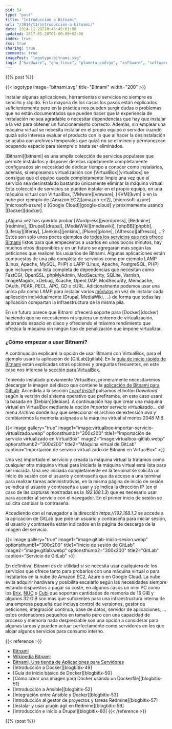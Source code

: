 ```yaml
---
pid: 54
type: "post"
title: "Introducción a Bitnami"
url: "/2014/11/introduccion-a-bitnami/"
date: 2014-11-29T10:45:45+01:00
updated: 2017-05-28T01:00:00+02:00
index: true
rss: true
sharing: true
comments: true
imagePost: "logotype:bitnami.svg"
tags: ["hardware", "gnu-linux", "planeta-codigo", "software", "software-libre"]
---
```


{{% post %}}

{{< logotype image="bitnami.svg" title="Bitnami" width="200" >}}

Instalar algunas aplicaciones, herramientas o servicios no siempre es sencillo y rápido. En la mayoría de los casos los pasos están explicados suficientemente pero en la práctica nos pueden surgir dudas o problemas que no están documentados que pueden hacer que la experiencia de instalación no sea agradable o necesitar dependencias que hay que instalar a la vez para obtener un funcionamiento correcto. Además, sin emplear una máquina virtual se necesita instalar en el propio equipo o servidor cuando quizá solo interesa evaluar el producto con lo que al hacer la desinstalación se acaba con archivos temporales que quizá no se eliminen y permanezcan ocupando espacio para siempre o hasta ser eliminados.

[Bitnami][bitnami] es una amplia colección de servicios populares que permite instalarlos y disponer de ellos rápidamente completamente configurados sin necesidad de dedicar tiempo a conocer como instalarlos, además, si empleamos virtualización con [VirtualBox][virtualbox] se consigue que el equipo quede completamente limpio una vez que el servicio sea desinstalado bastando únicamente eliminar la máquina virtual. Esta colección de servicios se pueden instalar en el propio equipo, en una máquina virtual con VirtualBox, [VMware][vmware], [KVM][kvm] o en la nube por ejemplo de [Amazon EC2][amazon-ec2], [microsoft-azure][microsoft-azure] o [Google Cloud][google-cloud] y próximamente usando [Docker][docker].

¿Alguna vez has querido probar [Wordpress][wordpress], [Redmine][redmine], [Drupal][drupal], [MediaWiki][mediawiki], [phpBB][phpbb], [Liferay][liferay], [Jenkins][jenkins], [Plone][plone], [Alfresco][alfresco], ...? Estos son solo unos pocos ejemplos de [todos los servicios que nos ofrece Bitnami](https://bitnami.com/stacks) listos para que empecemos a usarlos en unos pocos minutos, hay muchos otros disponibles y en un futuro se agregarán más según las peticiones que realicen los usuarios de Bitnami. Algunas aplicaciones están compuestas de una pila completa de servicios como por ejemplo LAMP (Linux, Apache, MySQL, PHP) o LAPP (Linux, Apache, PostgreSQL, PHP) que incluyen una lista completa de dependencias que necesitan como FastCGI, OpenSSL, phpMyAdmin, ModSecurity, SQLite, Varnish, ImageMagick, xDebug, Xcache, OpenLDAP, ModSecurity, Memcache, OAuth, PEAR, PECL, APC, GD o cURL. Adicionalmente podemos usar una única pila como LAMP para instalar varios [módulos](https://bitnami.com/stack/lamp/modules) en vez de instalar cada aplicación individualmente (Drupal, MediaWiki, ...) de forma que todas las aplicación compartan la infraestructura de la misma pila.

En un futuro parece que Bitnami ofrecerá soporte para [Docker][docker] haciendo que no necesitemos ni siquiera un entorno de virtualización, ahorrando espacio en disco y ofreciendo el máximo rendimiento que ofrezca la máquina sin ningún tipo de penalización que impone virtualizar.

### ¿Cómo empezar a usar Bitnami?

A continuación explicaré la opción de usar Bitnami con VirtualBox, para el ejemplo usaré la aplicación de [GitLab][gitlab]. En la [guía de inicio rápido de Bitnami](https://docs.bitnami.com/virtual-machine/) están explicadas otras opciones y preguntas frecuentes, en este caso nos interesa la [sección para VirtualBox](https://docs.bitnami.com/virtual-machine/get-started-virtualbox/).

Teniendo instalado previamente VirtualBox, primeramente necesitaremos descargar la imagen del disco que contiene la [aplicación de Bitnami para GitLab](https://bitnami.com/stack/gitlab). Accedida a la sección [_Local Install_](https://bitnami.com/stack/gitlab/virtual-machine) pulsamos el botón _Download_ según la versión del sistema operativo que prefiramos, en este caso usaré la basada en [Debian][debian]. A continuación hay que crear una máquina virtual en VirtualBox mediante la opción _Importar servicio virtualizado..._ del menú _Archivo_ donde hay que seleccionar el archivo de extensión _ova_ y cambiaremos la memoria asignada a la máquina virtual al menos 2048 MiB.

{{< image
    gallery="true"
    image1="image:virtualbox-importar-servicio-virtualizado.webp" optionsthumb1="300x200" title1="Importación de servicio virtualizado en VirtualBox"
    image2="image:virtualbox-gitlab.webp" optionsthumb2="300x200" title2="Máquina virtual de GitLab"
    caption="Importación de servicio virtualizado de Bitnami en VirtualBox" >}}

Una vez importado el servicio y creada la máquina virtual la tratamos como cualquier otra máquina virtual para iniciarla la máquina virtual está lista para ser iniciada. Una vez iniciada completamente en la terminal se solicita un inicio de sesión con el usuario y contraseña que da acceso a una terminal para realizar tareas administrativas, en la misma página de inicio de sesión se indica el usuario y contraseña a usar y se indica la dirección IP (en el caso de las capturas mostradas es la _192.168.1.3_) que es necesario usar para acceder al servicio con el navegador. En el primer inicio de sesión se solicita cambiar la contraseña.

Accediendo con el navegador a la dirección _https\://192.168.1.3_ se accede a la aplicación de GitLab que pide un usuario y contraseña para iniciar sesión, el usuario y contraseña están indicados en la página de descarga de la imagen del servicio.

{{< image
    gallery="true"
    image1="image:gitlab-inicio-sesion.webp" optionsthumb1="300x200" title1="Inicio de sesión de GitLab"
    image2="image:gitlab.webp" optionsthumb2="300x200" title2="GitLab"
    caption="Servicio de GitLab" >}}

En definitiva, Bitnami es de utilidad si se necesita usar cualquiera de los servicios que ofrece tanto para probarlos con una máquina virtual o para instalarlos en la nube de Amazon EC2, Azure o en Google Cloud. La nube evita adquirir hardware y posibilita escalarlo según las necesidades siempre estando dispuestos a pagar su coste, en algunos casos un mini PC como los [Brix](https://amzn.to/2rauzYV), [NUC](https://amzn.to/2s8GYtI) o [Cubi](https://amzn.to/2r07KGS) que soportan cantidades de memoria de 16 GiB y algunos 32 GiB son mas que suficientes para una infraestructura interna de una empresa pequeña que incluya control de versiones, gestor de peticiones, integración continua, base de datos, servidor de aplicaciones, ... estos ordenadores pequeños en tamaño pero con una capacidad de proceso y memoria nada despreciable son una opción a considerar para algunas tareas y pueden actuar perfectamente como servidores en los que alojar algunos servicios para consumo interno.

{{< reference >}}
* [Bitnami](https://bitnami.com)
* [Wikipedia Bitnami](https://en.wikipedia.org/wiki/Bitnami)
* [Bitnami, Una tienda de Aplicaciones para Servidores](http://www.jsitech.com/generales/bitnami-una-tienda-de-aplicaciones-para-servidores/)
* [Introducción a Docker][blogbitix-49]
* [Guía de inicio básico de Docker][blogbitix-50]
* [Cómo crear una imagen para Docker usando un Dockerfile][blogbitix-51]
* [Introducción a Ansible][blogbitix-52]
* [Integración entre Ansible y Docker][blogbitix-53]
* [Introducción al gestor de proyectos y tareas Redmine][blogbitix-57]
* [Instalar y usar plugin ágil en Redmine][blogbitix-59]
* [Introducción e inicio a Drupal][blogbitix-60]
{{< /reference >}}

{{% /post %}}
